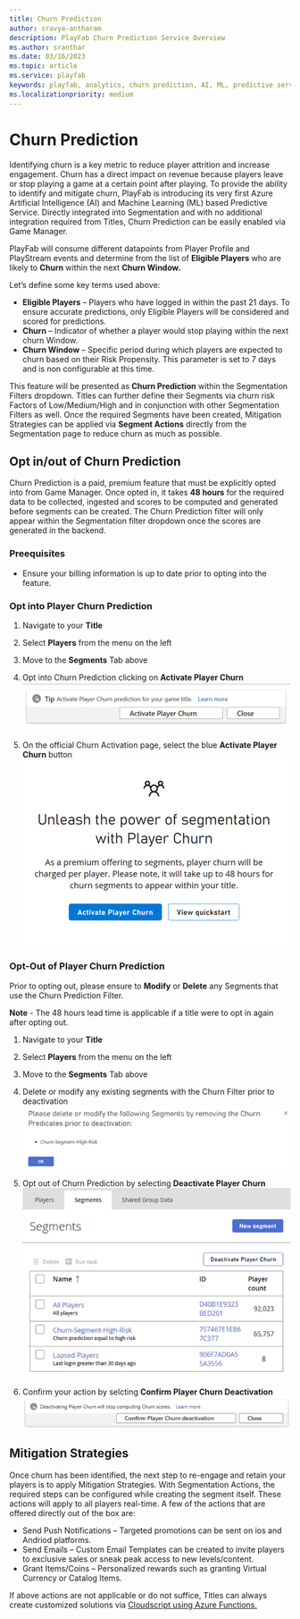 ```yaml
---
title: Churn Prediction
author: sravya-antharam
description: PlayFab Churn Prediction Service Overview
ms.author: sranthar
ms.date: 03/16/2023
ms.topic: article
ms.service: playfab
keywords: playfab, analytics, churn prediction, AI, ML, predictive service 
ms.localizationpriority: medium
---
```


# Churn Prediction

Identifying churn is a key metric to reduce player attrition and increase engagement. Churn has a direct impact on revenue because players leave or stop playing a game at a certain point after playing. To provide the ability to identify and mitigate churn, PlayFab is introducing its very first Azure Artificial Intelligence (AI) and Machine Learning (ML) based Predictive Service. Directly integrated into Segmentation and with no additional integration required from Titles, Churn Prediction can be easily enabled via Game Manager.

PlayFab will consume different datapoints from Player Profile and PlayStream events and determine from the list of **Eligible Players** who are likely to **Churn** within the next **Churn Window.** 

Let’s define some key terms used above: 
- **Eligible Players** – Players who have logged in within the past 21 days. To ensure accurate predictions, only Eligible Players will be considered and scored for predictions.   
- **Churn** – Indicator of whether a player would stop playing within the next churn Window.
- **Churn Window** – Specific period during which players are expected to churn based on their Risk Propensity. This parameter is set to 7 days and is non configurable at this time. 

This feature will be presented as **Churn Prediction** within the Segmentation Filters dropdown. Titles can further define their Segments via churn risk Factors of Low/Medium/High and in conjunction with other Segmentation Filters as well. Once the required Segments have been created, Mitigation Strategies can be applied via **Segment Actions** directly from the Segmentation page to reduce churn as much as possible.

## Opt in/out of Churn Prediction

Churn Prediction is a paid, premium feature that must be explicitly opted into from Game Manager. Once opted in, it takes **48 hours** for the required data to be collected, ingested and scores to be computed and generated before segments can be created. The Churn Prediction filter will only appear within the Segmentation filter dropdown once the scores are generated in the backend. 

### Preequisites 

- Ensure your billing information is up to date prior to opting into the feature. 

### Opt into Player Churn Prediction
1.	Navigate to your **Title**
2.	Select **Players** from the menu on the left
3.	Move to the **Segments** Tab above
4.	Opt into Churn Prediction clicking on **Activate Player Churn**
 ![Activate Player Churn](Media/ActivatePlayerChurnButton.png)
 
5.	On the official Churn Activation page, select the blue **Activate Player Churn** button
 ![Official Player Churn Activation](Media/OfficialPlayerChurnActivationPage.png)
 
### Opt-Out of Player Churn Prediction
Prior to opting out, please ensure to **Modify** or **Delete** any Segments that use the Churn Prediction Filter.

**Note** - The 48 hours lead time is applicable if a title were to opt in again after opting out.

1.	Navigate to your **Title**
2.	Select **Players** from the menu on the left
3.	Move to the **Segments** Tab above
4. Delete or modify any existing segments with the Churn Filter prior to deactivation
 ![Modify/Delete Segments prior to Deactivation](Media/Modify-DeleteSegments.png)
 
5.	Opt out of Churn Prediction by selecting **Deactivate Player Churn**
![Deactivate Player Churn Button](Media/UpdatedDeactivateButton.png)

6. Confirm your action by selcting **Confirm Player Churn Deactivation**
![Confirm Player Churn Deactivation Button](Media/UpdatedConfirmDeactivationButton.png)

## Mitigation Strategies
Once churn has been identified, the next step to re-engage and retain your players is to apply Mitigation Strategies. With Segmentation Actions, the required steps can be configured while creating the segment itself. These actions will apply to all players real-time. A few of the actions that are offered directly out of the box are: 
-	Send Push Notifications – Targeted promotions can be sent on ios and Andriod platforms. 
-	Send Emails – Custom Email Templates can be created to invite players to exclusive sales or sneak peak access to new levels/content.
-	Grant Items/Coins – Personalized rewards such as granting Virtual Currency or Catalog Items.

If above actions are not applicable or do not suffice, Titles can always create customized solutions via [Cloudscript using Azure Functions.](https://learn.microsoft.com/gaming/playfab/features/automation/cloudscript-af/)

 
